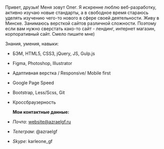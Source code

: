 ﻿Привет, друзья! Меня зовут Олег. Я искренне люблю веб-разработку, активно изучаю новые стандарты, а в свободное время стараюсь уделять изучению чего-то нового в сфере своей деятельности. Живу в Минске. Занимаюсь версткой сайтов различной сложности. Поэтому если вам нужно сверстать како-то сайт - лендинг, интернет магазин, корпоративный сайт. Смело пишите мне)

Знания, умения, навыки:
+ БЭМ, HTML5, CSS3, jQuery, JS, Gulp.js
+ Figma, Photoshop, Illustrator
+ Адаптивная верстка / Responsive/ Mobile first
+ Google Page Speed
+ Bootstrap, Less/Scss, Git
+ Кроссбраузерность

  **Мои контактные данные:**
+  _Почта_: website@azraelgf.ru
+  _Телеграм_: @azraelgf
+  _Skype_: karleone_gf
